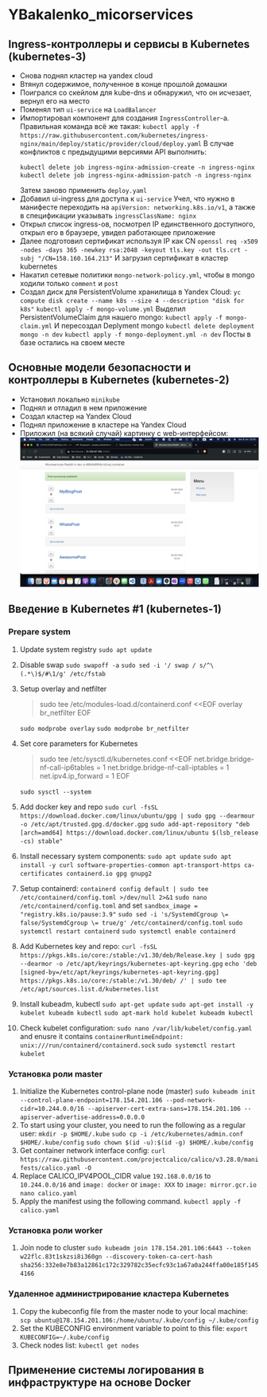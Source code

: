 # YBakalenko_micorservices

## Ingress-контроллеры и сервисы в Kubernetes (kubernetes-3)
 - Снова поднял кластер на yandex cloud
 - Втянул содержимое, полученное в конце прошлой домашки
 - Поигрался со скейлом для kube-dns и обнаружил, что он исчезает, вернул его на место
 - Поменял тип `ui-service` на `LoadBalancer`
 - Импортировал компонент для создания `IngressController`-а. Правильная команда всё же такая:
   `kubectl apply -f https://raw.githubusercontent.com/kubernetes/ingress-nginx/main/deploy/static/provider/cloud/deploy.yaml`
   В случае конфликтов с предыдущими версиями API выполнить:
   ```
   kubectl delete job ingress-nginx-admission-create -n ingress-nginx
   kubectl delete job ingress-nginx-admission-patch -n ingress-nginx
   ```
   Затем заново применить `deploy.yaml`
 - Добавил ui-ingress для доступа к `ui-service`
   Учел, что нужно в манифесте переходить на `apiVersion: networking.k8s.io/v1`, а также в спецификации указывать `ingressClassName: nginx`
 - Открыл список ingress-ов, посмотрел IP единственного доступного, открыл его в браузере, увидел работающее приложение
 - Далее подготовил сертификат используя IP как CN
   `openssl req -x509 -nodes -days 365 -newkey rsa:2048 -keyout tls.key -out tls.crt -subj "/CN=158.160.164.213"`
   И загрузил сертификат в кластер kubernetes
 - Накатил сетевые политики `mongo-network-policy.yml`, чтобы в mongo ходили только `comment` и `post`
 - Создал диск для PersistentVolume хранилища в Yandex Cloud:
   `yc compute disk create --name k8s --size 4 --description "disk for k8s"`
   `kubectl apply -f mongo-volume.yml`
   Выделил PersistentVolumeClaim для нашего mongo:
   `kubectl apply -f mongo-claim.yml`
   И пересоздал Deplyment mongo
   `kubectl delete deployment mongo -n dev`
   `kubectl apply -f mongo-deployment.yml -n dev`
   Посты в базе остались на своем месте

## Основные модели безопасности и контроллеры в Kubernetes (kubernetes-2)

 - Установил локально `minikube`
 - Поднял и отладил в нем приложение
 - Создал кластер на Yandex Cloud
 - Поднял приложение в кластере на Yandex Cloud
 - Приложил (на всякий случай) картинку с web-интерфейсом:
   ![alt text](artifacts/reddit_app.png)

## Введение в Kubernetes #1 (kubernetes-1)
### Prepare system
1. Update system registry
   `sudo apt update`
2. Disable swap
   `sudo swapoff -a`
   `sudo sed -i '/ swap / s/^\(.*\)$/#\1/g' /etc/fstab`
3. Setup overlay and netfilter
   > sudo tee /etc/modules-load.d/containerd.conf <<EOF
overlay
br_netfilter
EOF

   `sudo modprobe overlay`
   `sudo modprobe br_netfilter`
4. Set core parameters for Kubernetes
   > sudo tee /etc/sysctl.d/kubernetes.conf <<EOF
net.bridge.bridge-nf-call-ip6tables = 1
net.bridge.bridge-nf-call-iptables = 1
net.ipv4.ip_forward = 1
EOF

   `sudo sysctl --system`
5. Add docker key and repo
   `sudo curl -fsSL https://download.docker.com/linux/ubuntu/gpg | sudo gpg --dearmour -o /etc/apt/trusted.gpg.d/docker.gpg`
   `sudo add-apt-repository "deb [arch=amd64] https://download.docker.com/linux/ubuntu $(lsb_release -cs) stable"`
6. Install necessary system components:
   `sudo apt update`
   `sudo apt install -y curl software-properties-common apt-transport-https ca-certificates containerd.io gpg gnupg2`
7. Setup containerd:
   `containerd config default | sudo tee /etc/containerd/config.toml >/dev/null 2>&1`
   `sudo nano /etc/containerd/config.toml` and set `sandbox_image = "registry.k8s.io/pause:3.9"`
   `sudo sed -i 's/SystemdCgroup \= false/SystemdCgroup \= true/g' /etc/containerd/config.toml`
   `sudo systemctl restart containerd`
   `sudo systemctl enable containerd`
8. Add Kubernetes key and repo:
   `curl -fsSL https://pkgs.k8s.io/core:/stable:/v1.30/deb/Release.key | sudo gpg --dearmor -o /etc/apt/keyrings/kubernetes-apt-keyring.gpg`
   `echo 'deb [signed-by=/etc/apt/keyrings/kubernetes-apt-keyring.gpg] https://pkgs.k8s.io/core:/stable:/v1.30/deb/ /' | sudo tee /etc/apt/sources.list.d/kubernetes.list`
9. Install kubeadm, kubectl
   `sudo apt-get update`
   `sudo apt-get install -y kubelet kubeadm kubectl`
   `sudo apt-mark hold kubelet kubeadm kubectl`
10. Check kubelet configuration:
   `sudo nano /var/lib/kubelet/config.yaml` and enusre it contains `containerRuntimeEndpoint: unix:///run/containerd/containerd.sock`
   `sudo systemctl restart kubelet`

### Установка роли master
1. Initialize the Kubernetes control-plane node (master)
   `sudo kubeadm init --control-plane-endpoint=178.154.201.106 --pod-network-cidr=10.244.0.0/16 --apiserver-cert-extra-sans=178.154.201.106 --apiserver-advertise-address=0.0.0.0`
2. To start using your cluster, you need to run the following as a regular user:
   `mkdir -p $HOME/.kube`
   `sudo cp -i /etc/kubernetes/admin.conf $HOME/.kube/config`
   `sudo chown $(id -u):$(id -g) $HOME/.kube/config`
3. Get container network interface config:
   `curl https://raw.githubusercontent.com/projectcalico/calico/v3.28.0/manifests/calico.yaml -O`
4. Replace CALICO_IPV4POOL_CIDR value `192.168.0.0/16` to `10.244.0.0/16` and `image: docker` or `image: XXX` to `image: mirror.gcr.io`
   `nano calico.yaml`
5. Apply the manifest using the following command.
   `kubectl apply -f calico.yaml`

### Установка роли worker
1. Join node to cluster
   `sudo kubeadm join 178.154.201.106:6443 --token w22flc.83t1skzsi8i360gn --discovery-token-ca-cert-hash sha256:332e8e7b83a12861c172c329782c35ecfc93c1a67a0a244ffa00e185f1454166`

### Удаленное администрирование кластера Kubernetes
1. Copy the kubeconfig file from the master node to your local machine:
   `scp ubuntu@178.154.201.106:/home/ubuntu/.kube/config ~/.kube/config`
2. Set the KUBECONFIG environment variable to point to this file:
   `export KUBECONFIG=~/.kube/config`
3. Check nodes list:
   `kubectl get nodes`


## Применение системы логирования в инфраструктуре на основе Docker
